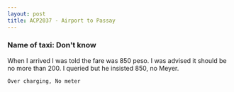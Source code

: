 ```yaml
---
layout: post
title: ACP2037 - Airport to Passay
---
```


### Name of taxi: Don't know

When I arrived I was told the fare was 850 peso. I was advised it should be no more than 200. I queried but he insisted 850, no Meyer.

```Over charging, No meter```
